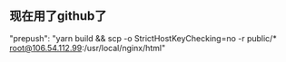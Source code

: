   ## 现在用了github了
  
  "prepush": "yarn build && scp -o StrictHostKeyChecking=no -r public/*  root@106.54.112.99:/usr/local/nginx/html"
